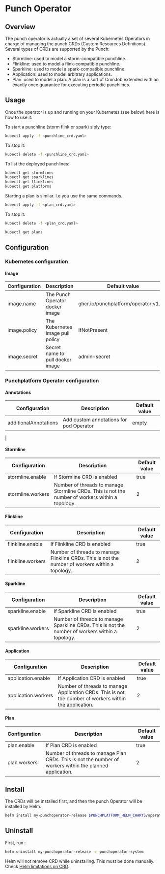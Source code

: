 # Punch Operator

## Overview

The punch operator is actually a set of several Kubernetes Operators 
in charge of managing the punch CRDs (Custom Resources Definitions). 
Several types of CRDs are supported by the Punch: 

- Stormline: used to model a storm-compatible punchline. 
- Flinkline: used to model a flink-compatible punchline. 
- Sparkline: used to model a spark-compatible punchline.
- Application: used to model arbitrary applications.
- Plan: used to model a plan. A plan is a sort of CronJob extended with an exactly once guarantee for executing periodic punchlines. 

## Usage

Once the operator is up and running on your Kubernetes (see below) here is how to use it:

To start a punchline (storm flink or spark) siply type:

```sh
kubectl apply -f <punchline_crd.yaml>
```

To stop it:

```sh
kubectl delete -f <punchline_crd.yaml>
```

To list the deployed punchlines: 

```sh
kubectl get stormlines
kubectl get sparklines
kubectl get flinklines
kubectl get platforms
```

Starting a plan is similar. I.e you use the same commands. 

```sh
kubectl apply -f <plan_crd.yaml>
```

To stop it:

```sh
kubectl delete -f <plan_crd.yaml>
```

```sh
kubectl get plans
```

## Configuration

### Kubernetes configuration

#### Image

| Configuration        | Description                         | Default value                                               |
|----------------------|-------------------------------------|-------------------------------------------------------------|
| image.name           | The Punch Operator docker image     | ghcr.io/punchplatform/operator:v1.0.2 |
| image.policy         | The Kubernetes image pull policy    | IfNotPresent                                                |
| image.secret         | Secret name to pull docker image    | admin-secret                                                          |

### Punchplatform Operator configuration

#### Annotations

| Configuration     | Description                                                      | Default value |
|-------------------|------------------------------------------------------------------|---------------|
| additionalAnnotations  | Add custom annotations for pod Operator                     |   empty        |
|

#### Stormline

| Configuration     | Description                                                      | Default value |
|-------------------|------------------------------------------------------------------|---------------|
| stormline.enable  | If Stormline CRD is enabled                                      |   true        |
| stormline.workers | Number of threads to manage Stormline CRDs. This is not the number of workers within a topology. | 2  |

#### Flinkline

| Configuration     | Description                                                      | Default value |
|-------------------|------------------------------------------------------------------|---------------|
| flinkline.enable  | If Flinkline CRD is enabled                                      |   true        |
| flinkline.workers | Number of threads to manage Flinkline CRDs. This is not the number of workers within a topology. | 2  |

#### Sparkline

| Configuration     | Description                                                      | Default value |
|-------------------|------------------------------------------------------------------|---------------|
| sparkline.enable  | If Sparkline CRD is enabled                                      |   true        |
| sparkline.workers | Number of threads to manage Sparkline CRDs. This is not the number of workers within a topology. | 2  |

#### Application

| Configuration     | Description                                                      | Default value |
|-------------------|------------------------------------------------------------------|---------------|
| application.enable  | If Application CRD is enabled                                      |   true        |
| application.workers | Number of threads to manage Application CRDs. This is not the number of workers within the application. | 2  |

#### Plan

| Configuration     | Description                                                      | Default value |
|-------------------|------------------------------------------------------------------|---------------|
| plan.enable  | If Plan CRD is enabled                                      |   true        |
| plan.workers | Number of threads to manage Plan CRDs. This is not the number of workers within the planned application. | 2  |

## Install

The CRDs will be installed first, and then the punch Operator will be 
installed by Helm.

```sh
helm install my-punchoperator-release $PUNCHPLATFORM_HELM_CHARTS/operator -n punchoperator-system
```

## Uninstall

First, run :
```sh
helm uninstall my-punchoperator-release -n punchoperator-system
```

Helm will not remove CRD while uninstalling. This must be done manually.
Check [Helm limitations on CRD](https://helm.sh/docs/topics/charts/#limitations-on-crds).
